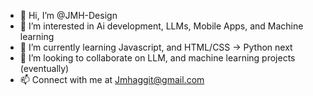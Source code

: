 - 👋 Hi, I’m @JMH-Design
- 👀 I’m interested in Ai development, LLMs, Mobile Apps, and Machine learning
- 🌱 I’m currently learning Javascript, and HTML/CSS -> Python next
- 💞️ I’m looking to collaborate on LLM, and machine learning projects (eventually)
- 📫 Connect with me at Jmhaggit@gmail.com

<!---
JMH-Design/JMH-Design is a ✨ special ✨ repository because its `README.md` (this file) appears on your GitHub profile.
You can click the Preview link to take a look at your changes.
--->
